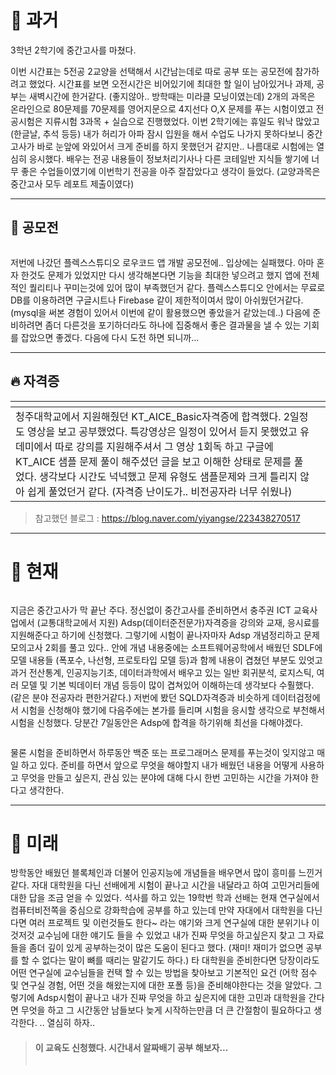 <h1 id="📌-과거">📌 과거</h1>
<p>3학년 2학기에 중간고사를 마쳤다.
<img alt="" src="https://velog.velcdn.com/images/mi_nini/post/47e6cb47-52cd-4819-9e5c-cc88a6f75157/image.png" /></p>
<p>이번 시간표는 5전공 2교양을 선택해서 시간남는데로 따로 공부 또는 공모전에 참가하려고 했었다. 시간표를 보면 오전시간은 비어있기에 최대한 할 일이 남아있거나 과제, 공부는 새벽시간에 한거같다. (좋지않아.. 방학때는 미라클 모닝이였는데) 2개의 과목은 온라인으로 80문제를 70문제를 영어지문으로 4지선다 O,X 문제를 푸는 시험이였고 전공시험은 지류시험 3과목 + 실습으로 진행했었다. 이번 2학기에는 휴일도 워낙 많았고 (한글날, 추석 등등) 내가 허리가 아파 잠시 입원을 해서 수업도 나가지 못하다보니 중간고사가 바로 눈앞에 와있어서 크게 준비를 하지 못했던거 같지만.. 나름대로 시험에는 열심히 응시했다. 배우는 전공 내용들이 정보처리기사나 다른 코테일반 지식들 쌓기에 너무 좋은 수업들이였기에 이번학기 전공을 아주 잘잡았다고 생각이 들었다. (교양과목은 중간고사 모두 레포트 제출이였다)</p>
<hr />
<h2 id="📝-공모전">📝 공모전</h2>
<p><img alt="" src="https://velog.velcdn.com/images/mi_nini/post/30828670-07a0-4a24-baab-9dd6a227a190/image.png" /></p>
<p>저번에 나갔던 플렉스스튜디오 로우코드 앱 개발 공모전에.. 입상에는 실패했다. 아마 혼자 한것도 문제가 있었지만 다시 생각해본다면 기능을 최대한 넣으려고 했지 앱에 전체적인 퀄리티나 꾸미는것에 있어 많이 부족했던거 같다. 플렉스스튜디오 안에서는 무료로 DB를 이용하려면 구글시트나 Firebase 같이 제한적이여서 많이 아쉬웠던거같다. (mysql을 써본 경험이 있어서 이번에 같이 활용했으면 좋았을거 같았는데..)
다음에 준비하려면 좀더 다른것을 포기하더라도 하나에 집중해서 좋은 결과물을 낼 수 있는 기회를 잡았으면 좋겠다. 다음에 다시 도전 하면 되니까...</p>
<hr />
<h2 id="🔥-자격증">🔥 자격증</h2>
<table>
<thead>
<tr>
<th><img alt="" src="https://velog.velcdn.com/images/mi_nini/post/f8cb614e-9434-43f0-b52c-7d05016c33e5/image.png" /></th>
<th><img alt="" src="https://velog.velcdn.com/images/mi_nini/post/fe71be92-b78a-436d-a181-9bdf90a97e14/image.png" /></th>
</tr>
</thead>
<tbody><tr>
<td>청주대학교에서 지원해줬던 KT_AICE_Basic자격증에 합격했다. 2일정도 영상을 보고 공부했었다. 특강영상은 일정이 있어서 듣지 못했었고 유데미에서 따로 강의를 지원해주셔서 그 영상 1회독 하고 구글에 KT_AICE 샘플 문제 풀이 해주셨던 글을 보고 이해한 상태로 문제를 풀었다. 생각보다 시간도 넉넉했고 문제 유형도 샘플문제와 크게 틀리지 않아 쉽게 풀었던거 같다. (자격증 난이도가.. 비전공자라 너무 쉬웠나)</td>
<td></td>
</tr>
</tbody></table>
<blockquote>
<p>참고했던 블로그 : <a href="https://blog.naver.com/yiyangse/223438270517">https://blog.naver.com/yiyangse/223438270517</a></p>
</blockquote>
<hr />
<h1 id="📌-현재">📌 현재</h1>
<p><img alt="" src="https://velog.velcdn.com/images/mi_nini/post/6061a193-0d97-46ae-b9c6-120f3ec9f49f/image.png" /></p>
<p>지금은 중간고사가 막 끝난 주다. 정신없이 중간고사를 준비하면서 충주권 ICT 교육사업에서 (교통대학교에서 지원) Adsp(데이터준전문가)자격증을 강의와 교재, 응시료를 지원해준다고 하기에 신청했다. 그렇기에 시험이 끝나자마자 Adsp 개념정리하고 문제 모의고사 2회를 풀고 있다.. 안에 개념 내용중에는 소프트웨어공학에서 배웠던 SDLF에 모델 내용들 (폭포수, 나선형, 프로토타입 모델 등)과 함께 내용이 겹쳤던 부분도 있엇고 과거 전산통계, 인공지능기초, 데이터과학에서 배우고 있는 일반 회귀분석, 로지스틱, 여러 모델 및 기본 빅데이터 개념 등등이 많이 겹쳐있어 이해하는데 생각보다 수훨했다. (같은 분야 전공자라 편한거같다.) 저번에 봤던 SQLD자격증과 비슷하게 데이터검정에서 시험을 신청해야 했기에 다음주에는 본가를 들리며 시험을 응시할 생각으로 부천해서 시험을 신청했다. 당분간 7일동안은 Adsp에 합격을 하기위해 최선을 다해야겠다. </p>
<p><img alt="" src="https://velog.velcdn.com/images/mi_nini/post/6c122daf-1586-43ee-b329-f525a879567d/image.png" /></p>
<p>물론 시험을 준비하면서 하루동안 백준 또는 프로그래머스 문제를 푸는것이 잊지않고 매일 하고 있다. 준비를 하면서 앞으로 무엇을 해야할지 내가 배웠던 내용을 어떻게 사용하고 무엇을 만들고 싶은지, 관심 있는 분야에 대해 다시 한번 고민하는 시간을 가져야 한다고 생각한다.</p>
<hr />
<h1 id="📌-미래">📌 미래</h1>
<p>방학동안 배웠던 블록체인과 더불어 인공지능에 개념들을 배우면서 많이 흥미를 느낀거 같다. 자대 대학원을 다닌 선배에게 시험이 끝나고 시간을 내달라고 하여 고민거리들에 대한 답을 조금 얻을 수 있었다. 석사를 하고 있는 19학번 학과 선배는 현재 연구실에서 컴퓨터비전쪽을 중심으로 강화학습에 공부를 하고 있는데 만약 자대에서 대학원을 다닌다면 여러 프로젝트 및 이런것들도 한다~ 라는 얘기와 크게 연구실에 대한 분위기나 이것저것 교수님에 대한 얘기도 들을 수 있었고 내가 진짜 무엇을 하고싶은지 찾고 그 자료들을 좀더 깊이 있게 공부하는것이 많은 도움이 된다고 했다. (재미! 재미가 없으면 공부를 할 수 없다는 말이 뼈를 때리는 말같기도 하다.) 타 대학원을 준비한다면 당장이라도 어떤 연구실에 교수님들을 컨택 할 수 있는 방법을 찾아보고 기본적인 요건 (어학 점수 및 연구실 경험, 어떤 것을 해왔는지에 대한 포폴 등)을 준비해야한다는 것을 알았다. 그렇기에 Adsp시험이 끝나고 내가 진짜 무엇을 하고 싶은지에 대한 고민과 대학원을 간다면 무엇을 하고 그 시간동안 남들보다 늦게 시작하는만큼 더 큰 간절함이 필요하다고 생각한다. .. 열심히 하자..</p>
<blockquote>
<h4 id="이-교육도-신청했다-시간내서-알짜배기-공부-해보자">이 교육도 신청했다. 시간내서 알짜배기 공부 해보자...</h4>
<p><img alt="" src="https://velog.velcdn.com/images/mi_nini/post/bf4672ce-58d7-4a72-ae3e-4013057cc4b4/image.jpg" /></p>
</blockquote>